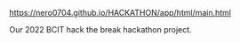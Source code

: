 https://nero0704.github.io/HACKATHON/app/html/main.html

Our 2022 BCIT hack the break hackathon project.
